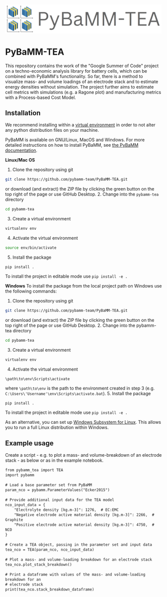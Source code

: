 #

![PyBaMM-TEA-logo](https://github.com/pybamm-team/pybamm-tea/blob/main/docs/_static/pybamm_tea_logo.PNG)


# PyBaMM-TEA

This repository contains the work of the "Google Summer of Code" project on a techno-economic analysis library for battery cells, which can be combined with PyBaMM's functionality.
So far, there is a method to visualize mass- and volume loadings of an electrode stack and to estimate energy densities without simulation. The project further aims to estimate cell metrics with simulations (e.g. a Ragone plot) and manufacturing metrics with a Process-based Cost Model.


## Installation
We recommend installing within a [virtual environment](https://docs.python.org/3/tutorial/venv.html) in order to not alter any python distribution files on your machine.

PyBaMM is available on GNU/Linux, MacOS and Windows. For more detailed instructions on how to install PyBaMM, see [the PyBaMM documentation](https://pybamm.readthedocs.io/en/latest/install/GNU-linux.html#user-install).

**Linux/Mac OS**
1. Clone the repository using git
```bash
git clone https://github.com/pybamm-team/PyBaMM-TEA.git
```
or download (and extract) the ZIP file by clicking the green button on the top right of the page or use GitHub Desktop.
2. Change into the `pybamm-tea` directory
```bash
cd pybamm-tea
```
3. Create a virtual environment
```bash
virtualenv env
```
4. Activate the virtual environment
```bash
source env/bin/activate
```
5. Install the package
```
pip install .
```
To install the project in editable mode use `pip install -e .`

**Windows**
To install the package from the local project path on Windows use the following commands:

1. Clone the repository using git
```bash
git clone https://github.com/pybamm-team/PyBaMM-TEA.git
```
or download (and extract) the ZIP file by clicking the green button on the top right of the page or use GitHub Desktop.
2. Change into the pybamm-tea directory
```bash
cd pybamm-tea
```
3. Create a virtual environment
```bash
virtualenv env
```
4. Activate the virtual environment
```
\path\to\env\Scripts\activate
```
where `\path\to\env` is the path to the environment created in step 3 (e.g. `C:\Users\'Username'\env\Scripts\activate.bat`).
5. Install the package
```bash
pip install .
```
To install the project in editable mode use `pip install -e .`

As an alternative, you can set up [Windows Subsystem for Linux](https://docs.microsoft.com/en-us/windows/wsl/about). This allows you to run a full Linux distribution within Windows.

## Example usage

Create a script - e.g. to plot a mass- and volume-breakdown of an electrode stack - as below or as in the example notebook.

```python3
from pybamm_tea import TEA
import pybamm

# Load a base parameter set from PyBaMM
param_nco = pybamm.ParameterValues("Ecker2015")

# Provide additional input data for the TEA model
nco_input_data = {
    "Electrolyte density [kg.m-3]": 1276,  # EC:EMC
    "Negative electrode active material density [kg.m-3]": 2266,  # Graphite
    "Positive electrode active material density [kg.m-3]": 4750,  # NCO
}

# Create a TEA object, passing in the parameter set and input data
tea_nco = TEA(param_nco, nco_input_data)

# Plot a mass- and volume-loading breakdown for an electrode stack
tea_nco.plot_stack_breakdown()

# Print a dataframe with values of the mass- and volume-loading breakdown for an
# electrode stack
print(tea_nco.stack_breakdown_dataframe)
```
